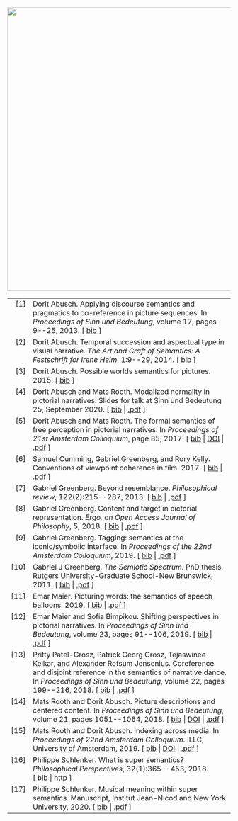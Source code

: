 <img src="https://compling.cis.cornell.edu/supersemantics/image/supersemantics.jpg" width=641>

<table>

<tr valign="top">
<td align="right" class="bibtexnumber">
[<a name="abusch2013applying">1</a>]
</td>
<td class="bibtexitem">
Dorit Abusch.
 Applying discourse semantics and pragmatics to co-reference in
  picture sequences.
 In <em>Proceedings of Sinn und Bedeutung</em>, volume&nbsp;17, pages 9--25,
  2013.
[&nbsp;<a href="super_bib.html#abusch2013applying">bib</a>&nbsp;]

</td>
</tr>


<tr valign="top">
<td align="right" class="bibtexnumber">
[<a name="abusch2014temporal">2</a>]
</td>
<td class="bibtexitem">
Dorit Abusch.
 Temporal succession and aspectual type in visual narrative.
 <em>The Art and Craft of Semantics: A Festschrift for Irene Heim</em>,
  1:9--29, 2014.
[&nbsp;<a href="super_bib.html#abusch2014temporal">bib</a>&nbsp;]

</td>
</tr>


<tr valign="top">
<td align="right" class="bibtexnumber">
[<a name="abusch2015possible">3</a>]
</td>
<td class="bibtexitem">
Dorit Abusch.
 Possible worlds semantics for pictures.
 2015.
[&nbsp;<a href="super_bib.html#abusch2015possible">bib</a>&nbsp;]

</td>
</tr>


<tr valign="top">
<td align="right" class="bibtexnumber">
[<a name="abusch2020modalized">4</a>]
</td>
<td class="bibtexitem">
Dorit Abusch and Mats Rooth.
 Modalized normality in pictorial narratives.
 Slides for talk at Sinn und Bedeutung 25, September 2020.
[&nbsp;<a href="super_bib.html#abusch2020modalized">bib</a>&nbsp;| 
<a href="https://compling.cis.cornell.edu/mr249/papers/abusch-rooth-modalized-slides.pdf">.pdf</a>&nbsp;]

</td>
</tr>


<tr valign="top">
<td align="right" class="bibtexnumber">
[<a name="abusch2017formal">5</a>]
</td>
<td class="bibtexitem">
Dorit Abusch and Mats Rooth.
 The formal semantics of free perception in pictorial narratives.
 In <em>Proceedings of 21st Amsterdam Colloquium</em>, page&nbsp;85, 2017.
[&nbsp;<a href="super_bib.html#abusch2017formal">bib</a>&nbsp;| 
<a href="http://hdl.handle.net/1813/69893">DOI</a>&nbsp;| 
<a href="https://ecommons.cornell.edu/bitstream/handle/1813/69893/abusch-2017-formal.pdf">.pdf</a>&nbsp;]

</td>
</tr>


<tr valign="top">
<td align="right" class="bibtexnumber">
[<a name="cumming2017conventions">6</a>]
</td>
<td class="bibtexitem">
Samuel Cumming, Gabriel Greenberg, and Rory Kelly.
 Conventions of viewpoint coherence in film.
 2017.
[&nbsp;<a href="super_bib.html#cumming2017conventions">bib</a>&nbsp;| 
<a href="http://gjgreenberg.bol.ucla.edu/docs/film.pdf">.pdf</a>&nbsp;]

</td>
</tr>


<tr valign="top">
<td align="right" class="bibtexnumber">
[<a name="greenberg2013beyond">7</a>]
</td>
<td class="bibtexitem">
Gabriel Greenberg.
 Beyond resemblance.
 <em>Philosophical review</em>, 122(2):215--287, 2013.
[&nbsp;<a href="super_bib.html#greenberg2013beyond">bib</a>&nbsp;| 
<a href="http://gjgreenberg.bol.ucla.edu/docs/resem.pdf">.pdf</a>&nbsp;]

</td>
</tr>


<tr valign="top">
<td align="right" class="bibtexnumber">
[<a name="greenberg2018content">8</a>]
</td>
<td class="bibtexitem">
Gabriel Greenberg.
 Content and target in pictorial representation.
 <em>Ergo, an Open Access Journal of Philosophy</em>, 5, 2018.
[&nbsp;<a href="super_bib.html#greenberg2018content">bib</a>&nbsp;| 
<a href="https://quod.lib.umich.edu/cgi/p/pod/dod-idx/content-and-target-in-pictorial-representation.pdf">.pdf</a>&nbsp;]

</td>
</tr>


<tr valign="top">
<td align="right" class="bibtexnumber">
[<a name="greenberg2019tagging">9</a>]
</td>
<td class="bibtexitem">
Gabriel Greenberg.
 Tagging: semantics at the iconic/symbolic interface.
 In <em>Proceedings of the 22nd Amsterdam Colloquium</em>, 2019.
[&nbsp;<a href="super_bib.html#greenberg2019tagging">bib</a>&nbsp;| 
<a href="http://gjgreenberg.bol.ucla.edu/docs/tagging.pdf">.pdf</a>&nbsp;]

</td>
</tr>


<tr valign="top">
<td align="right" class="bibtexnumber">
[<a name="greenberg2011semiotic">10</a>]
</td>
<td class="bibtexitem">
Gabriel&nbsp;J Greenberg.
 <em>The Semiotic Spectrum</em>.
 PhD thesis, Rutgers University-Graduate School-New Brunswick, 2011.
[&nbsp;<a href="super_bib.html#greenberg2011semiotic">bib</a>&nbsp;| 
<a href="http://gjgreenberg.bol.ucla.edu/docs/spectrum.pdf">.pdf</a>&nbsp;]

</td>
</tr>


<tr valign="top">
<td align="right" class="bibtexnumber">
[<a name="maier2019picturing">11</a>]
</td>
<td class="bibtexitem">
Emar Maier.
 Picturing words: the semantics of speech balloons.
 2019.
[&nbsp;<a href="super_bib.html#maier2019picturing">bib</a>&nbsp;| 
<a href="https://ling.auf.net/lingbuzz/004938/current.pdf">.pdf</a>&nbsp;]

</td>
</tr>


<tr valign="top">
<td align="right" class="bibtexnumber">
[<a name="maier2019shifting">12</a>]
</td>
<td class="bibtexitem">
Emar Maier and Sofia Bimpikou.
 Shifting perspectives in pictorial narratives.
 In <em>Proceedings of Sinn und Bedeutung</em>, volume&nbsp;23, pages 91--106,
  2019.
[&nbsp;<a href="super_bib.html#maier2019shifting">bib</a>&nbsp;| 
<a href="https://ling.auf.net/lingbuzz/004938/current.pdf">.pdf</a>&nbsp;]

</td>
</tr>


<tr valign="top">
<td align="right" class="bibtexnumber">
[<a name="patel2018coreference">13</a>]
</td>
<td class="bibtexitem">
Pritty Patel-Grosz, Patrick&nbsp;Georg Grosz, Tejaswinee Kelkar, and
  Alexander&nbsp;Refsum Jensenius.
 Coreference and disjoint reference in the semantics of narrative
  dance.
 In <em>Proceedings of Sinn und Bedeutung</em>, volume&nbsp;22, pages
  199--216, 2018.
[&nbsp;<a href="super_bib.html#patel2018coreference">bib</a>&nbsp;| 
<a href="https://semanticsarchive.net/sub2018/Patel-Grosz.pdf">.pdf</a>&nbsp;]

</td>
</tr>


<tr valign="top">
<td align="right" class="bibtexnumber">
[<a name="rooth2018picture">14</a>]
</td>
<td class="bibtexitem">
Mats Rooth and Dorit Abusch.
 Picture descriptions and centered content.
 In <em>Proceedings of Sinn und Bedeutung</em>, volume&nbsp;21, pages
  1051--1064, 2018.
[&nbsp;<a href="super_bib.html#rooth2018picture">bib</a>&nbsp;| 
<a href="http://hdl.handle.net/1813/69892">DOI</a>&nbsp;| 
<a href="https://ecommons.cornell.edu/bitstream/handle/1813/69892/rooth-2018-picture.pdf">.pdf</a>&nbsp;]

</td>
</tr>


<tr valign="top">
<td align="right" class="bibtexnumber">
[<a name="rooth2019indexing">15</a>]
</td>
<td class="bibtexitem">
Mats Rooth and Dorit Abusch.
 Indexing across media.
 In <em>Proceedings of 22nd Amsterdam Colloquium</em>. ILLC,
  University of Amsterdam, 2019.
[&nbsp;<a href="super_bib.html#rooth2019indexing">bib</a>&nbsp;| 
<a href="http://hdl.handle.net/1813/69652">DOI</a>&nbsp;| 
<a href="https://ecommons.cornell.edu/bitstream/handle/1813/69652/rooth-abusch-2019-indexing.pdf">.pdf</a>&nbsp;]

</td>
</tr>


<tr valign="top">
<td align="right" class="bibtexnumber">
[<a name="schlenker2018super">16</a>]
</td>
<td class="bibtexitem">
Philippe Schlenker.
 What is super semantics?
 <em>Philosophical Perspectives</em>, 32(1):365--453, 2018.
[&nbsp;<a href="super_bib.html#schlenker2018super">bib</a>&nbsp;| 
<a href="https://onlinelibrary.wiley.com/doi/abs/10.1111/phpe.12122?casa_token=2HkCcPnnipkAAAAA:Is-pu7SgjQCyJbTUbPrDX0XVcGP8ZZrzvdT3zAC8ZX4O4lCElg8e-cI3ozEOEKdbiw4XxXZhuGhr">http</a>&nbsp;]

</td>
</tr>


<tr valign="top">
<td align="right" class="bibtexnumber">
[<a name="schlenker2019musical">17</a>]
</td>
<td class="bibtexitem">
Philippe Schlenker.
 Musical meaning within super semantics.
 Manuscript, Institut Jean-Nicod and New York University, 2020.
[&nbsp;<a href="super_bib.html#schlenker2019musical">bib</a>&nbsp;| 
<a href="https://ling.auf.net/lingbuzz/004937/current.pdf">.pdf</a>&nbsp;]

</td>
</tr>
</table>
